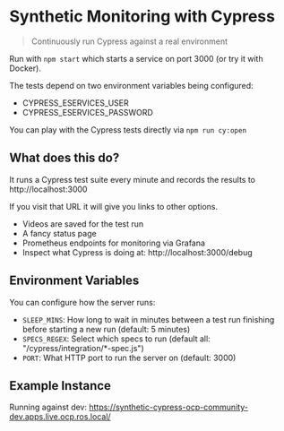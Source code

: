 # Synthetic Monitoring with Cypress

> Continuously run Cypress against a real environment

Run with `npm start` which starts a service on port 3000 (or try it with Docker).

The tests depend on two environment variables being configured:

- CYPRESS_ESERVICES_USER
- CYPRESS_ESERVICES_PASSWORD

You can play with the Cypress tests directly via `npm run cy:open`

## What does this do?

It runs a Cypress test suite every minute and records the results to http://localhost:3000

If you visit that URL it will give you links to other options.

- Videos are saved for the test run
- A fancy status page
- Prometheus endpoints for monitoring via Grafana
- Inspect what Cypress is doing at: http://localhost:3000/debug

## Environment Variables

You can configure how the server runs:

- `SLEEP_MINS`: How long to wait in minutes between a test run finishing before starting a new run (default: 5 minutes)
- `SPECS_REGEX`: Select which specs to run (default all: "/cypress/integration/\*-spec.js")
- `PORT`: What HTTP port to run the server on (default: 3000)

## Example Instance

Running against dev: https://synthetic-cypress-ocp-community-dev.apps.live.ocp.ros.local/

